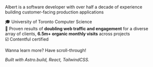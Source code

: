 Albert is a software developer with over half a decade of experience building customer-facing production applications

<p class="text-left">
🎓 University of Toronto Computer Science <br /> 🚢 Proven results of <b>doubling web traffic and engagement</b> for a
diverse array of clients, <b>6.5m+ organic monthly visits</b> across projects <br /> ☑️ Contentful certified
</p>

Wanna learn more? Have scroll-through!

_Built with Astro.build, React, TailwindCSS._
